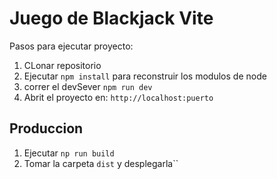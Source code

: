 # Juego de Blackjack Vite

Pasos para ejecutar proyecto:

1. CLonar repositorio
2. Ejecutar ```npm install``` para reconstruir los modulos de node
3. correr el devSever ```npm run dev```
4. Abrit el proyecto en: ```http://localhost:puerto```

## Produccion

1. Ejecutar ```np run build```
2. Tomar la carpeta ```dist``` y desplegarla``